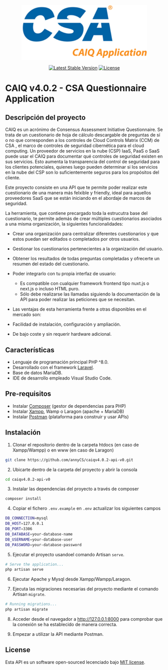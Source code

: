<p align="center"><a href="https://laravel.com" target="_blank"><img src="./storage/readme_sources/logo_alt.png" width="400"></a></p>

<p align="center">
<a href="https://packagist.org/packages/laravel/framework"><img src="https://img.shields.io/packagist/v/laravel/framework" alt="Latest Stable Version"></a>
<a href="https://packagist.org/packages/laravel/framework"><img src="https://img.shields.io/packagist/l/laravel/framework" alt="License"></a>
</p>

# CAIQ v4.0.2 - CSA Questionnaire Application

## Descripción del proyecto
CAIQ es un acrónimo de Consensus Assessment Initiative Questionnaire. Se trata de un cuestionario de hoja de cálculo descargable de preguntas de sí o no que corresponden a los controles de Cloud Controls Matrix (CCM) de CSA , el marco de controles de seguridad cibernética para el cloud computing. Un proveedor de servicios en la nube (CSP) IaaS, PaaS o SaaS puede usar el CAIQ para documentar qué controles de seguridad existen en sus servicios. Esto aumenta la transparencia del control de seguridad para los clientes potenciales, quienes luego pueden determinar si los servicios en la nube del CSP son lo suficientemente seguros para los propósitos del cliente.

Este proyecto consiste en una API que te permite poder realizar este cuestionario de una manera más felxible y friendly, ideal para aquellos proveedores SaaS que se están iniciando en el abordaje de marcos de seguridad.

La herramienta, que contiene precargado toda la estrucutra base del cuestionario, te permite además de crear múltiples cuestionarios asociados a una misma organización, la siguientes funcionalidades:
- Crear una organización para centralizar diferentes cuestionarios y que estos puedan ser editados o completados por otros usuarios.

- Gestionar los cuestionarios pertenecientes a la organización del usuario.

- Obtener los resultados de todas preguntas completadas y ofrecerte un resumen del estado del cuestionario.

- Poder integrarlo con tu propia interfaz de usuario:
    * Es compatible con cualquier framework frontend tipo nuxt.js o next.js o incluso HTML puro.
    * Sólo debe realizarse las llamadas siguiendo la documentación de la API para poder realizar las peticiones que se necesitan.

- Las ventajas de esta herramienta frente a otras disponibles en el mercado son:
- Facilidad de instalación, configuración y ampliación.
- De bajo coste y sin requerir hardware adicional.


## Características
- Lenguaje de programación principal PHP ^8.0.
- Desarrollado con el framework [Laravel](https://packagist.org/packages/laravel/framework).
- Base de datos MariaDB.
- IDE de desarrollo empleado Visual Studio Code.


## Pre-requisitos
- Instalar [Composer](https://getcomposer.org/) (gestor de dependencias para PHP)
- Instalar [Xampp](https://www.apachefriends.org/es/index.html), Wamp o Laragon (apache + MariaDB)
- Instalar [Postman](https://www.postman.com/downloads/) (plataforma para construir y usar APIs)


## Instalación
1. Clonar el repositorio dentro de la carpeta htdocs (en caso de Xampp/Wampp) o en www (en caso de Laragon)
```bash
git clone https://github.com/annyCS/caiqv4.0.2-api-v0.git
```

2. Ubicarte dentro de la carpeta del proyecto y abrir la consola
```bash
cd caiqv4.0.2-api-v0
```

3. Instalar las dependencias del proyecto a través de composer
```bash
composer install
```

4. Copiar el fichero `.env.example` en `.env` actualizar los siguientes campos
```bash
DB_CONNECTION=mysql
DB_HOST=127.0.0.1
DB_PORT=3306
DB_DATABASE=your-database-name
DB_USERNAME=your-database-user
DB_PASSWORD=your-database-password
```

5. Ejecutar el proyecto usandoel comando Artisan `serve`.
```bash
# Serve the application...
php artisan serve
```

6. Ejecutar Apache y Mysql desde Xampp/Wampp/Laragon.


7. Ejecuta las migraciones necesarias del proyecto mediante el comando Artisan `migrate`.
```bash
# Running migrations...
php artisan migrate
```

8. Acceder desde el navegador a http://127.0.0.1:8000 para comprobar que la conexión se ha establecido de manera correcta.


9. Empezar a utilizar la API mediante Postman.


## License

Esta API es un software open-sourced lecenciado bajo [MIT license](https://opensource.org/licenses/MIT).
